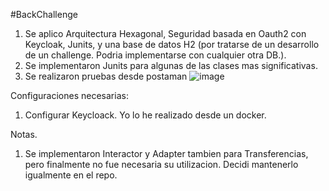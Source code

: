 #BackChallenge
1. Se aplico Arquitectura Hexagonal, Seguridad basada en Oauth2 con Keycloak, Junits, y una base de datos H2 (por tratarse de un desarrollo de un challenge. Podria implementarse con cualquier otra DB.).
2. Se implementaron  Junits para algunas de las clases mas significativas.
3. Se realizaron pruebas desde postaman
   ![image](https://github.com/user-attachments/assets/bed4226b-9dea-4e50-953e-e82fc63417dd)

Configuraciones necesarias:
1. Configurar Keycloack. Yo lo he realizado desde un docker.
   
   

Notas.
1. Se implementaron Interactor y Adapter tambien para Transferencias, pero finalmente no fue necesaria su utilizacion. Decidi mantenerlo igualmente en el repo.
